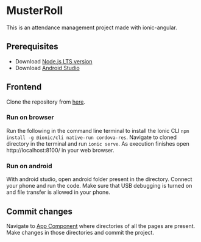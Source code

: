 # MusterRoll
This is an attendance management project made with ionic-angular.

## Prerequisites
* Download [Node.js LTS version](https://nodejs.org/en/)
* Download [Android Studio](https://developer.android.com/studio)

## Frontend
Clone the repository from [here](https://github.com/mayankkataria/muster-roll/tree/master/muster-phone/musterroll). 

### Run on browser
Run the following in the command line terminal to install the Ionic CLI `npm install -g @ionic/cli native-run cordova-res`. Navigate to cloned directory in the terminal and run `ionic serve`. As execution finishes open http://localhost:8100/ in your web browser.

### Run on android
With android studio, open android folder present in the directory. Connect your phone and run the code. Make sure that USB debugging is turned on and file transfer is allowed in your phone.

## Commit changes
Navigate to [App Component](https://github.com/mayankkataria/muster-roll/tree/master/muster-phone/musterroll/src/app) where directories of all the pages are present. Make changes in those directories and commit the project.
